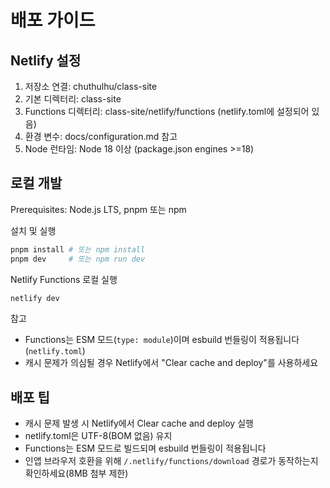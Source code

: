 # 배포 가이드

## Netlify 설정

1. 저장소 연결: chuthulhu/class-site
2. 기본 디렉터리: class-site
3. Functions 디렉터리: class-site/netlify/functions (netlify.toml에 설정되어 있음)
4. 환경 변수: docs/configuration.md 참고
5. Node 런타임: Node 18 이상 (package.json engines >=18)

## 로컬 개발

Prerequisites: Node.js LTS, pnpm 또는 npm

설치 및 실행
```bash
pnpm install # 또는 npm install
pnpm dev     # 또는 npm run dev
```

Netlify Functions 로컬 실행
```bash
netlify dev
```

참고
- Functions는 ESM 모드(`type: module`)이며 esbuild 번들링이 적용됩니다(`netlify.toml`)
- 캐시 문제가 의심될 경우 Netlify에서 "Clear cache and deploy"를 사용하세요

## 배포 팁

- 캐시 문제 발생 시 Netlify에서 Clear cache and deploy 실행
- netlify.toml은 UTF-8(BOM 없음) 유지
- Functions는 ESM 모드로 빌드되며 esbuild 번들링이 적용됩니다
- 인앱 브라우저 호환을 위해 `/.netlify/functions/download` 경로가 동작하는지 확인하세요(8MB 첨부 제한)
